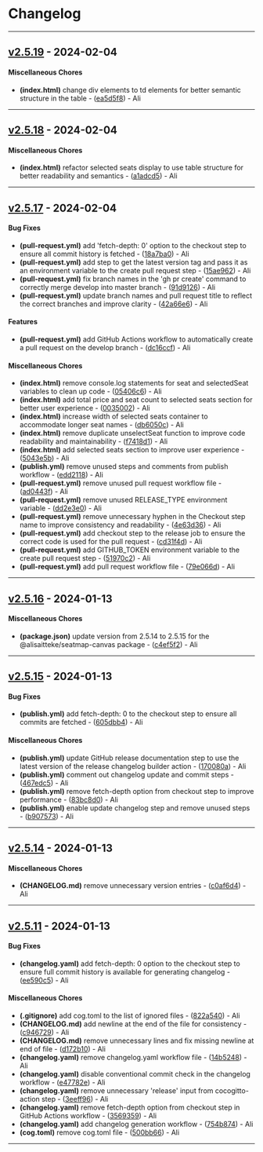 # Changelog

- - -
## [v2.5.19](https://github.com/alisaitteke/seatmap-canvas/compare/v2.5.18..v2.5.19) - 2024-02-04
#### Miscellaneous Chores
- **(index.html)** change div elements to td elements for better semantic structure in the table - ([ea5d5f8](https://github.com/alisaitteke/seatmap-canvas/commit/ea5d5f8acb3e742655ff3a9dd60c20996706797d)) - Ali

- - -

## [v2.5.18](https://github.com/alisaitteke/seatmap-canvas/compare/v2.5.17..v2.5.18) - 2024-02-04
#### Miscellaneous Chores
- **(index.html)** refactor selected seats display to use table structure for better readability and semantics - ([a1adcd5](https://github.com/alisaitteke/seatmap-canvas/commit/a1adcd5e2baf15724bca609c1f54d24206d05094)) - Ali

- - -

## [v2.5.17](https://github.com/alisaitteke/seatmap-canvas/compare/v2.5.16..v2.5.17) - 2024-02-04
#### Bug Fixes
- **(pull-request.yml)** add 'fetch-depth: 0' option to the checkout step to ensure all commit history is fetched - ([18a7ba0](https://github.com/alisaitteke/seatmap-canvas/commit/18a7ba05bbb0ca6682c4ddbce633e6c6f8d60cb8)) - Ali
- **(pull-request.yml)** add step to get the latest version tag and pass it as an environment variable to the create pull request step - ([15ae962](https://github.com/alisaitteke/seatmap-canvas/commit/15ae96266ef709d2cb3729ecd67f6dbde7226889)) - Ali
- **(pull-request.yml)** fix branch names in the 'gh pr create' command to correctly merge develop into master branch - ([91d9126](https://github.com/alisaitteke/seatmap-canvas/commit/91d9126975c59069369eab64f72a4011f41b65a0)) - Ali
- **(pull-request.yml)** update branch names and pull request title to reflect the correct branches and improve clarity - ([42a66e6](https://github.com/alisaitteke/seatmap-canvas/commit/42a66e6fe06c590831f02f9d6fe92e254a3de9c8)) - Ali
#### Features
- **(pull-request.yml)** add GitHub Actions workflow to automatically create a pull request on the develop branch - ([dc16ccf](https://github.com/alisaitteke/seatmap-canvas/commit/dc16ccf0c677501a68f963e19e51b290f5dd04a7)) - Ali
#### Miscellaneous Chores
- **(index.html)** remove console.log statements for seat and selectedSeat variables to clean up code - ([05406c6](https://github.com/alisaitteke/seatmap-canvas/commit/05406c65944001b9a79487ed3367089e47a48848)) - Ali
- **(index.html)** add total price and seat count to selected seats section for better user experience - ([0035002](https://github.com/alisaitteke/seatmap-canvas/commit/0035002716018830164e43f372d0662efe31d0c8)) - Ali
- **(index.html)** increase width of selected seats container to accommodate longer seat names - ([db6050c](https://github.com/alisaitteke/seatmap-canvas/commit/db6050cfa1dd1a0abb513ef557068d4eedc2fdb4)) - Ali
- **(index.html)** remove duplicate unselectSeat function to improve code readability and maintainability - ([f7418d1](https://github.com/alisaitteke/seatmap-canvas/commit/f7418d1cfaab9445c3b7839ad047b04778a0ae68)) - Ali
- **(index.html)** add selected seats section to improve user experience - ([5043e5b](https://github.com/alisaitteke/seatmap-canvas/commit/5043e5bfe77d799a65b993056524dee6425c3485)) - Ali
- **(publish.yml)** remove unused steps and comments from publish workflow - ([edd2118](https://github.com/alisaitteke/seatmap-canvas/commit/edd2118a50abdf5a25e83097a4751241609ddc73)) - Ali
- **(pull-request.yml)** remove unused pull request workflow file - ([ad0443f](https://github.com/alisaitteke/seatmap-canvas/commit/ad0443f6410a6564a339614d5ca6aef838fa3c9b)) - Ali
- **(pull-request.yml)** remove unused RELEASE_TYPE environment variable - ([dd2e3e0](https://github.com/alisaitteke/seatmap-canvas/commit/dd2e3e04e6ca318bb404651c3e61a53046ccc2d3)) - Ali
- **(pull-request.yml)** remove unnecessary hyphen in the Checkout step name to improve consistency and readability - ([4e63d36](https://github.com/alisaitteke/seatmap-canvas/commit/4e63d3681463ff892d96354526baf0980ee7c17c)) - Ali
- **(pull-request.yml)** add checkout step to the release job to ensure the correct code is used for the pull request - ([cd31f4d](https://github.com/alisaitteke/seatmap-canvas/commit/cd31f4d91fc13a64474ae30d34b7e5ed4cb22a6f)) - Ali
- **(pull-request.yml)** add GITHUB_TOKEN environment variable to the create pull request step - ([51970c2](https://github.com/alisaitteke/seatmap-canvas/commit/51970c2937ea3d0f91cd62cb3003f7888256451c)) - Ali
- **(pull-request.yml)** add pull request workflow file - ([79e066d](https://github.com/alisaitteke/seatmap-canvas/commit/79e066dc6bb9a50a6af0756b555c7e6e5145bb35)) - Ali

- - -

## [v2.5.16](https://github.com/alisaitteke/seatmap-canvas/compare/v2.5.15..v2.5.16) - 2024-01-13
#### Miscellaneous Chores
- **(package.json)** update version from 2.5.14 to 2.5.15 for the @alisaitteke/seatmap-canvas package - ([c4ef5f2](https://github.com/alisaitteke/seatmap-canvas/commit/c4ef5f26ddb7e0f7ddb0908bcb2ffe5bf82d9823)) - Ali

- - -

## [v2.5.15](https://github.com/alisaitteke/seatmap-canvas/compare/v2.5.14..v2.5.15) - 2024-01-13
#### Bug Fixes
- **(publish.yml)** add fetch-depth: 0 to the checkout step to ensure all commits are fetched - ([605dbb4](https://github.com/alisaitteke/seatmap-canvas/commit/605dbb4d6bb1385e1fce67f5f996104c736376e3)) - Ali
#### Miscellaneous Chores
- **(publish.yml)** update GitHub release documentation step to use the latest version of the release changelog builder action - ([170080a](https://github.com/alisaitteke/seatmap-canvas/commit/170080a8d5a01f327686b8cb71fa77420feedc0f)) - Ali
- **(publish.yml)** comment out changelog update and commit steps - ([467edc5](https://github.com/alisaitteke/seatmap-canvas/commit/467edc5d0dc5a00c354093cd886b80a2ca3553b6)) - Ali
- **(publish.yml)** remove fetch-depth option from checkout step to improve performance - ([83bc8d0](https://github.com/alisaitteke/seatmap-canvas/commit/83bc8d01b0e0f1b860ca88e251bfc7480e35693c)) - Ali
- **(publish.yml)** enable update changelog step and remove unused steps - ([b907573](https://github.com/alisaitteke/seatmap-canvas/commit/b9075734dd0332c718dff95f27282268468a49a3)) - Ali

- - -

## [v2.5.14](https://github.com/alisaitteke/seatmap-canvas/compare/v2.5.13..v2.5.14) - 2024-01-13
#### Miscellaneous Chores
- **(CHANGELOG.md)** remove unnecessary version entries - ([c0af6d4](https://github.com/alisaitteke/seatmap-canvas/commit/c0af6d4566853daa562c1a9aa346602890a1ea20)) - Ali

- - -


## [v2.5.11](https://github.com/alisaitteke/seatmap-canvas/compare/v2.5.10..v2.5.11) - 2024-01-13
#### Bug Fixes
- **(changelog.yaml)** add fetch-depth: 0 option to the checkout step to ensure full commit history is available for generating changelog - ([ee590c5](https://github.com/alisaitteke/seatmap-canvas/commit/ee590c5c201af6c175e4b8eff642d4a2339afd55)) - Ali
#### Miscellaneous Chores
- **(.gitignore)** add cog.toml to the list of ignored files - ([822a540](https://github.com/alisaitteke/seatmap-canvas/commit/822a5402dc662fb670e4f3e885dc81f486054c90)) - Ali
- **(CHANGELOG.md)** add newline at the end of the file for consistency - ([c946729](https://github.com/alisaitteke/seatmap-canvas/commit/c94672918e05e5d70ef0ea5a6bf9c6f017133a72)) - Ali
- **(CHANGELOG.md)** remove unnecessary lines and fix missing newline at end of file - ([d172b10](https://github.com/alisaitteke/seatmap-canvas/commit/d172b10c1de3973f3890d2a6b14252ee5b91c404)) - Ali
- **(changelog.yaml)** remove changelog.yaml workflow file - ([14b5248](https://github.com/alisaitteke/seatmap-canvas/commit/14b524838975bd61a3b3a216821fb73fc1e15c5d)) - Ali
- **(changelog.yaml)** disable conventional commit check in the changelog workflow - ([e47782e](https://github.com/alisaitteke/seatmap-canvas/commit/e47782ea6c69dd98aa514bc0f9dd1e15ad7be367)) - Ali
- **(changelog.yaml)** remove unnecessary 'release' input from cocogitto-action step - ([3eeff96](https://github.com/alisaitteke/seatmap-canvas/commit/3eeff96f3342ca6b7dca3319350bc83a56ca2161)) - Ali
- **(changelog.yaml)** remove fetch-depth option from checkout step in GitHub Actions workflow - ([3569359](https://github.com/alisaitteke/seatmap-canvas/commit/3569359f6cc107946fed2051dbf74075e8767840)) - Ali
- **(changelog.yaml)** add changelog generation workflow - ([754b874](https://github.com/alisaitteke/seatmap-canvas/commit/754b87414132c9fbebd8b36c29a452d500d51adf)) - Ali
- **(cog.toml)** remove cog.toml file - ([500bb66](https://github.com/alisaitteke/seatmap-canvas/commit/500bb66f9c75981169b97dc86e7c62c9f917d651)) - Ali

- - -
